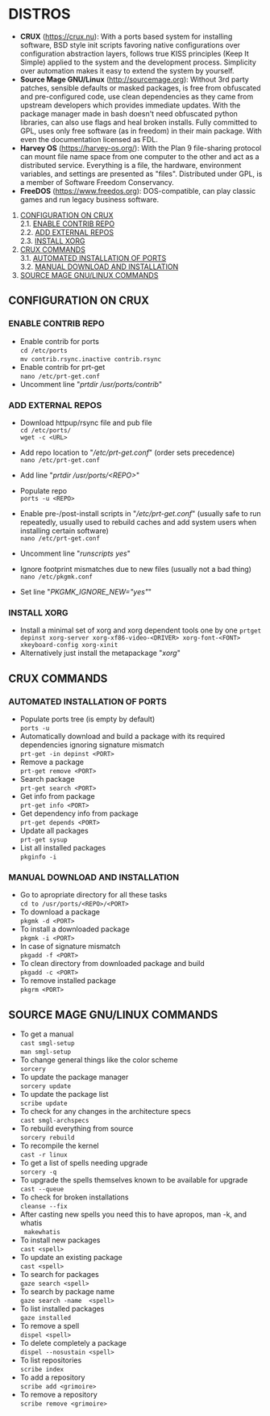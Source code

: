 # DISTROS

* __CRUX__ (https://crux.nu): With a ports based system for installing software, BSD style init scripts favoring native configurations over configuration abstraction layers, follows true KISS principles (Keep It Simple) applied to the system and the development process. Simplicity over automation makes it easy to extend the system by yourself.  
* __Source Mage GNU/Linux__ (http://sourcemage.org): Without 3rd party patches, sensible defaults or masked packages, is free from obfuscated and pre-configured code, use clean dependencies as they came from upstream developers which provides immediate updates. With the package manager made in bash doesn't need obfuscated python libraries, can also use flags and heal broken installs. Fully committed to GPL, uses only free software (as in freedom) in their main package. With even the documentation licensed as FDL.  
* __Harvey OS__ (https://harvey-os.org/):  With the Plan 9 file-sharing protocol can mount file name space from one computer to the other and act as a distributed service. Everything is a file, the hardware, environment variables, and settings are presented as "files". Distributed under GPL, is a member of Software Freedom Conservancy.  
* __FreeDOS__ (https://www.freedos.org): DOS-compatible, can play classic games and run legacy business software.

1. [CONFIGURATION ON CRUX](#configuration-on-crux)  
2.1. [ENABLE CONTRIB REPO](#enable-contrib-repo)  
2.2. [ADD EXTERNAL REPOS](#add-external-repos)  
2.3. [INSTALL XORG](#install-xorg)  
3. [CRUX COMMANDS](#crux-commands)  
3.1. [AUTOMATED INSTALLATION OF PORTS](#automated-installation-of-ports)  
3.2. [MANUAL DOWNLOAD AND INSTALLATION](#manual-download-and-installation)  
4. [SOURCE MAGE GNU/LINUX COMMANDS](#source-mage-gnu/linu-commands)  

## CONFIGURATION ON CRUX
### ENABLE CONTRIB REPO
* Enable contrib for ports  
`cd /etc/ports`  
`mv contrib.rsync.inactive contrib.rsync`
* Enable contrib for prt-get  
`nano /etc/prt-get.conf`
* Uncomment line "_prtdir /usr/ports/contrib_"

### ADD EXTERNAL REPOS
* Download httpup/rsync file and pub file  
`cd /etc/ports/`  
`wget -c <URL>`
* Add repo location to "_/etc/prt-get.conf_" (order sets precedence)  
`nano /etc/prt-get.conf`
* Add line "_prtdir /usr/ports/\<REPO>_"
* Populate repo  
`ports -u <REPO>`

* Enable pre-/post-install scripts in "_/etc/prt-get.conf_" (usually safe to run repeatedly, usually used to rebuild caches and add system users when installing certain software)  
`nano /etc/prt-get.conf`
* Uncomment line "_runscripts yes_"

* Ignore footprint mismatches due to new files (usually not a bad thing)  
`nano /etc/pkgmk.conf`
* Set line "_PKGMK_IGNORE_NEW="yes"_"

### INSTALL XORG
* Install a minimal set of xorg and xorg dependent tools one by one
`prtget depinst xorg-server xorg-xf86-video-<DRIVER> xorg-font-<FONT> xkeyboard-config xorg-xinit`
* Alternatively just install the metapackage "_xorg_"

## CRUX COMMANDS
### AUTOMATED INSTALLATION OF PORTS
* Populate ports tree (is empty by default)  
`ports -u`
* Automatically download and build a package with its required dependencies ignoring signature mismatch  
`prt-get -in depinst <PORT>`
* Remove a package  
`prt-get remove <PORT>`
* Search package  
`prt-get search <PORT>`
* Get info from package  
`prt-get info <PORT>`
* Get dependency info from package  
`prt-get depends <PORT>`
* Update all packages  
`prt-get sysup`
* List all installed packages  
`pkginfo -i`

### MANUAL DOWNLOAD AND INSTALLATION
* Go to apropriate directory for all these tasks  
`cd to /usr/ports/<REPO>/<PORT>`
* To download a package  
`pkgmk -d <PORT>`
* To install a downloaded package  
`pkgmk -i <PORT>`
* In case of signature mismatch  
`pkgadd -f <PORT>`
* To clean directory from downloaded package and build  
`pkgadd -c <PORT>`
* To remove installed package  
`pkgrm <PORT>`

## SOURCE MAGE GNU/LINUX COMMANDS
* To get a manual  
`cast smgl-setup`  
`man smgl-setup`
* To change general things like the color scheme  
`sorcery`
* To update the package manager  
`sorcery update`
* To update the package list  
`scribe update`
* To check for any changes in the architecture specs  
`cast smgl-archspecs`
* To rebuild everything from source  
`sorcery rebuild`
* To recompile the kernel  
`cast -r linux`
* To get a list of spells needing upgrade  
`sorcery -q`
* To upgrade the spells themselves known to be available for upgrade  
`cast --queue`
* To check for broken installations  
`cleanse --fix`
* After casting new spells you need this to have apropos, man -k, and whatis  
` makewhatis`
* To install new packages  
`cast <spell>`
* To update an existing package  
`cast <spell>`
* To search for packages  
`gaze search <spell>`
* To search by package name  
`gaze search -name  <spell>`
* To list installed packages  
`gaze installed`
* To remove a spell  
`dispel <spell>`
* To delete completely a package  
`dispel --nosustain <spell>`
* To list repositories  
`scribe index`
* To add a repository  
`scribe add <grimoire>`
* To remove a repository  
`scribe remove <grimoire>`
